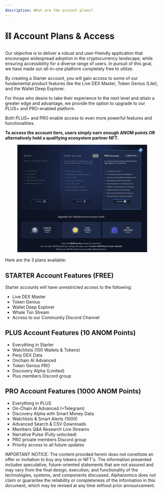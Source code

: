 ```yaml
---
description: What are the account plans?
---
```


# ⛓️ Account Plans & Access

Our objective is to deliver a robust and user-friendly application that encourages widespread adoption in the cryptocurrency landscape, while ensuring accessibility for a diverse range of users. In pursuit of this goal, we have made our all-in-one platform completely free to utilize.

By creating a Starter account, you will gain access to some of our fundamental product features like the Live DEX Master, Token Genius (Lite), and the Wallet Deep Explorer.

For those who desire to take their experience to the next level and attain a greater edge and advantage, we provide the option to upgrade to our PLUS+ and PRO-enabled platform.&#x20;

Both PLUS+ and PRO enable access to even more powerful features and functionalities.

**To access the account tiers, users simply earn enough ANOM points OR alternatively hold a qualifying ecosystem partner NFT.** &#x20;

<figure><img src="../../.gitbook/assets/Screenshot 2024-08-27 at 09.29.27.png" alt=""><figcaption></figcaption></figure>

Here are the 3 plans available:

## STARTER Account Features (FREE)

&#x20;Starter accounts will have unrestricted access to the following:

* Live DEX Master
* Token Genius&#x20;
* Wallet Deep Explorer
* Whale Txn Stream
* Access to our Community Discord Channel

## PLUS Account Features (10 ANOM Points)

* Everything in Starter
* Watchlists (100 Wallets & Tokens)
* Perp DEX Data
* Onchain AI Advanced
* Token Genius PRO
* Discovery Alpha (Limited)
* Plus members Discord group

## PRO Account Features (1000 ANOM Points)

* Everything in PLUS
* On-Chain AI Advanced (+Telegram)
* Discovery Alpha with Smart Money Data
* Watchlists & Smart Alerts (1000)
* Advanced Search & CSV Downloads
* Members Q\&A Research Live Streams
* Narrative Pulse (Fully unlocked)
* PRO private members Discord group
* Priority access to all future updates













IMPORTANT NOTICE: The content provided herein does not constitute an offer or invitation to buy any tokens or NFT's. The information presented includes speculative, future-oriented statements that are not assured and may vary from the final design, execution, and functionality of the technologies, systems, and components discussed. Alphanomics does not claim or guarantee the reliability or completeness of the information in this document, which may be revised at any time without prior announcement.
